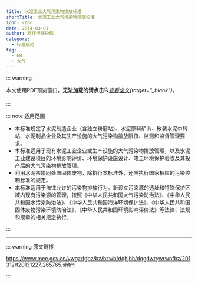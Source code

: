 ```yaml
---
title: 水泥工业大气污染物排放标准
shortTitle: 水泥工业大气污染物排放标准
icon: repo
date: 2014-03-01
author: 原环境保护部
category:
  - 标准规范
tag:
  - GB
  - 大气
---
```


::: warning

本文使用PDF预览窗口<Badge text="基于Chromium内核" type="tip" />，**无法加载的请点击**:mag:*[查看全文](/static/pdf/P8/GB/GB-4915-2013.pdf){target="_blank"}*。

:::

::: note 适用范围

- 本标准规定了水泥制造企业（含独立粉磨站）、水泥原料矿山、散装水泥中转站、水泥制品企业及其生产设施的大气污染物排放限值、监测和监督管理要求。
- 本标准适用于现有水泥工业企业或生产设施的大气污染物排放管理，以及水泥工业建设项目的环境影响评价、环境保护设施设计、竣工环境保护验收及其投产后的大气污染物排放管理。
- 利用水泥窑协同处置固体废物，除执行本标准外，还应执行国家相应的污染控制标准的规定。
- 本标准适用于法律允许的污染物排放行为。新设立污染源的选址和特殊保护区域内现有污染源的管理，按照《中华人民共和国大气污染防治法》、《中华人民共和国水污染防治法》、《中华人民共和国海洋环境保护法》、《中华人民共和国固体废物污染环境防治法》、《中华人民共和国环境影响评价法》等法律、法规和规章的相关规定执行。

:::

<PDF url="/static/pdf/P8/GB/GB-4915-2013.pdf" :zoom=90 height="1020px" />

---

::: warning 原文链接

<https://www.mee.gov.cn/ywgz/fgbz/bz/bzwb/dqhjbh/dqgdwrywrwpfbz/201312/t20131227_265765.shtml>

:::